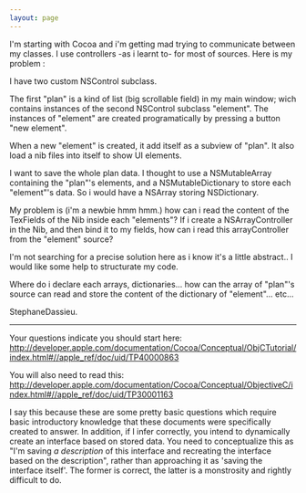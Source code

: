 ```yaml
---
layout: page
---
```


I'm starting with Cocoa and i'm getting mad trying to communicate between my classes.
I use controllers -as i learnt to- for most of sources. Here is my problem :

I have two custom NSControl subclass.

The first "plan" is a kind of list (big scrollable field) in my main window; wich contains instances of the second NSControl subclass "element".
The instances of "element" are created programatically by pressing a button "new element".

When a new "element" is created, it add itself as a subview of "plan". It also load a nib files into itself to show UI elements.

I want to save the whole plan data. I thought to use a NSMutableArray containing the "plan"'s elements, and a NSMutableDictionary to store each "element"'s data. So i would have a NSArray storing NSDictionary.

My problem is (i'm a newbie hmm hmm.) how can i read the content of the TexFields of the Nib inside each "elements"? If i create a NSArrayController in the Nib, and then bind it to my fields, how can i read this arrayController from the "element" source?

I'm not searching for a precise solution here as i know it's a little abstract.. I would like some help to structurate my code.

Where do i declare each arrays, dictionaries... how can the array of "plan"'s source can read and store the content of the dictionary of "element"... etc...

StephaneDassieu.

----

Your questions indicate you should start here: http://developer.apple.com/documentation/Cocoa/Conceptual/ObjCTutorial/index.html#//apple_ref/doc/uid/TP40000863

You will also need to read this: http://developer.apple.com/documentation/Cocoa/Conceptual/ObjectiveC/index.html#//apple_ref/doc/uid/TP30001163

I say this because these are some pretty basic questions which require basic introductory knowledge that these documents were specifically created to answer. In addition, if I infer correctly, you intend to dynamically create an interface based on stored data. You need to conceptualize this as "I'm saving *a description* of this interface and recreating the interface based on the description", rather than approaching it as 'saving the interface itself'. The former is correct, the latter is a monstrosity and rightly difficult to do.
